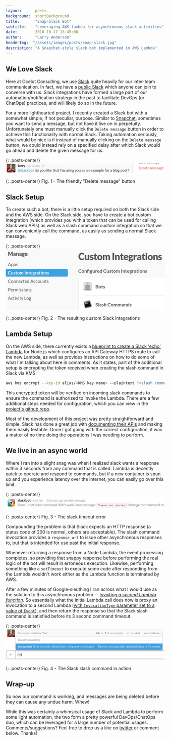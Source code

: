 ```yaml
---
layout:      posts
background:  shortBackground
title:       "Snap-Slack Bot"
subtitle:    "Leveraging AWS lambda for asynchronous slack activities"
date:        2016-10-17 13:45:00
author:      "Larry Anderson"
headerImg:  "/assets/images/posts/snap-slack.jpg"
description: "A Snapchat-style slack bot implemented in AWS Lambda"
---
```


## We Love Slack

Here at Ocelot Consulting, we use [Slack](https://slack.com/) quite heavily for our inter-team communication. In fact, we have a [public Slack](http://slack-registration.foxeared.com/) which anyone can join to converse with us. Slack integrations have formed a large part of our automation/notification strategy in the past to facilitate DevOps (or ChatOps) practices, and will likely do so in the future.

For a more lighthearted project, I recently created a Slack bot with a somewhat simple, if not peculiar, purpose. Similar to [Snapchat](https://www.snapchat.com/), sometimes you want to send a message, but not have it live on in perpetuity. Unfortunately one must manually click the `Delete message` button in order to achieve this functionality with normal Slack. Taking automation seriously, what would be nice is if instead of manually clicking on the `Delete message` button, we could instead rely on a specified delay after which Slack would go ahead and delete the given message for us.

{: .posts-center}
![Delete message button](/assets/images/posts/2016-10-17-snap-slack/delete.png)

{: .posts-center}
Fig. 1 - The friendly "Delete message" button

## Slack Setup

To create such a bot, there is a little setup required on both the Slack side and the
AWS side. On the Slack side, you have to create a bot custom integration (which provides you with a token that can be used for calling Slack web APIs) as well as a slash command custom integration so that we can conveniently call the command, as easily as sending a normal Slack message.

{: .posts-center}
![Slack custom integrations](/assets/images/posts/2016-10-17-snap-slack/custom-integrations.png)

{: .posts-center}
Fig. 2 - The resulting custom Slack integrations

## Lambda Setup

On the AWS side, there currently exists a [blueprint to create a Slack 'echo' Lambda](https://aws.amazon.com/blogs/aws/new-slack-integration-blueprints-for-aws-lambda/) for Node.js which
configures an API Gateway HTTPS route to call the new Lambda, as well as provides instructions on how to do some of what I'm talking about here in comments. As it states, part of the additional setup is encrypting the token received when creating the slash command in Slack via KMS:

```sh
aws kms encrypt --key-id alias/<KMS key name> --plaintext "<slash command token>"
```

This encrypted token will be verified on incoming slack commands to ensure the command is authorized to invoke the Lambda. There are a few additional steps needed for configuration, which you can view in the [project's github repo](https://github.com/ocelotconsulting/snap-slack-lambda#configuration).

Most of the development of this project was pretty straightforward and simple, Slack has done a great job with [documenting their APIs](https://api.slack.com/methods) and making them easily testable. Once I got going with the correct configuration, it was a matter of no time doing the operations I was needing to perform.

## We live in an async world

Where I ran into a slight snag was when I realized slack wants a response within 3 seconds from any command that is called. Lambda is decently quick to operate and respond to commands, but if a new container is spun up and you experience latency over the internet, you can easily go over this limit.

{: .posts-center}
![Slack timeout error](/assets/images/posts/2016-10-17-snap-slack/timeout.jpg)

{: .posts-center}
Fig. 3 - The slack timeout error

Compounding the problem is that Slack expects an HTTP response (a status code of 200 is normal, others are acceptable). The slash command invocation provides a `response_url` to issue other asynchronous responses to, but that is intended for use past the initial response.

Whenever returning a response from a Node Lambda, the event processing completes, so providing that snappy response before performing the real logic of the bot will result in erroneous execution. Likewise, performing something like a `setTimeout` to execute some code after responding from the Lambda wouldn't work either as the Lambda function is terminated by AWS.

After a few minutes of Google-sleuthing I ran across what I would use as the solution to this asynchronous problem -- [*invoking a second Lambda function*](https://github.com/ocelotconsulting/snap-slack-lambda/blob/master/src/aws/lambda/invokeLambda.js#L4). So essentially what the initial Lambda call does now is proxy an invocation to a second Lambda ([with `InvocationType` parameter set to a value of `Event`](http://docs.aws.amazon.com/AWSJavaScriptSDK/latest/AWS/Lambda.html#invoke-property)), and then return the response so that the Slack slash command is satisfied before its 3 second command timeout.

{: .posts-center}
![Snapslack Slash Command](/assets/images/posts/2016-10-17-snap-slack/slash-command.png)

{: .posts-center}
Fig. 4 - The Slack slash command in action.

## Wrap-up

So now our command is working, and messages are being deleted before they can cause any undue harm. Whew!

While this was certainly a whimsical usage of Slack and Lambda to perform some light automation, the two form a pretty powerful DevOps/ChatOps duo, which can be leveraged for a large number of potential usages. Comments/suggestions? Feel free to drop us a line on [twitter](https://twitter.com/ocelot_llc) or comment below. Thanks!
